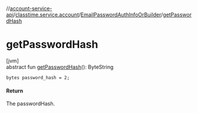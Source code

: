//[account-service-api](../../../index.md)/[classtime.service.account](../index.md)/[EmailPasswordAuthInfoOrBuilder](index.md)/[getPasswordHash](get-password-hash.md)

# getPasswordHash

[jvm]\
abstract fun [getPasswordHash](get-password-hash.md)(): ByteString

`bytes password_hash = 2;`

#### Return

The passwordHash.

